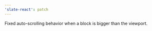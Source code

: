 ```yaml
---
'slate-react': patch
---
```


Fixed auto-scrolling behavior when a block is bigger than the viewport.
